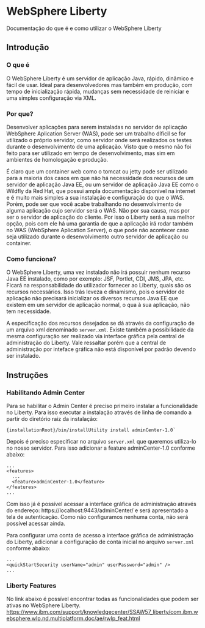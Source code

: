 # WebSphere Liberty
Documentação do que é e como utilizar o WebSphere Liberty


## Introdução

### O que é

O WebSphere Liberty é um servidor de aplicação Java, rápido, dinâmico e fácil de usar. Ideal para desenvolvedores mas também em produção, com tempo de inicialização rápida, mudanças sem necessidade de reiniciar e uma simples configuração via XML.

### Por que?

Desenvolver aplicações para serem instaladas no servidor de aplicação WebSphere Aplication Server (WAS), pode ser um trabalho díficil se for utilizado o próprio servidor, como servidor onde será realizados os testes durante o desenvolvimento de uma aplicação. Visto que o mesmo não foi feito para ser utilizado em tempo de desenvolvimento, mas sim em ambientes de homologação e produção. 

É claro que um container web como o tomcat ou jetty pode ser utilizado para a maioria dos casos em que não há necessidade dos recursos de um servidor de aplicação Java EE, ou um servidor de aplicação Java EE como o Wildfly da Red Hat, que possui ampla documentação disponível na internet e é muito mais simples a sua instalação e configuração do que o WAS. Porém, pode ser que você acabe trabalhando no desenvolvimento de alguma aplicação cujo servidor será o WAS. Não por sua causa, mas por ser o servidor de aplicação do cliente. Por isso o Liberty será a sua melhor opção, pois com ele há uma garantia de que a aplicação irá rodar também no WAS (WebSphere Aplication Server), o que pode não acontecer caso seja utilizado durante o desenvolvimento outro servidor de aplicação ou container.

### Como funciona?

O WebSphere Liberty, uma vez instalado não irá possuir nenhum recurso Java EE instalado, como por exemplo: JSF, Portlet, CDI, JMS, JPA, etc. Ficará na responsabilidade do utilizador fornecer ao Liberty, quais são os recursos necessários. Isso trás leveza e dinamismo, pois o servidor de aplicação não precisará inicializar os diversos recursos Java EE que existem em um servidor de aplicação normal, o qua à sua aplicação, não tem necessidade. 

A especificação dos recursos desejados se dá através da configuração de um arquivo xml denominado `server.xml`. Existe também a possibilidade da mesma configuração ser realizado via interface gráfica pela central de administração do Liberty. Vale ressaltar porém que a central de administração por inteface gráfica não está disponível por padrão devendo ser instalado.

## Instruções

### Habilitando Admin Center

Para se habilitar o Admin Center é preciso primeiro instalar a funcionalidade no Liberty. Para isso executar a instalação através de linha de comando a partir do diretório raiz da instalação:

```
{installationRoot}/bin/installUtility install adminCenter-1.0` 
```

Depois é preciso especificar no arquivo `server.xml` que queremos utiliza-lo no nosso servidor. Para isso adicionar a feature adminCenter-1.0 conforme abaixo:

```
...
<features>
  ...
  <feature>adminCenter-1.0</feature>
</features>
...
```

Com isso já é possível acessar a interface gráfica de administração através do endereço: https://localhost:9443/adminCenter/ e será apresentado a tela de autenticação. Como não configuramos nenhuma conta, não será possível acessar ainda.

Para configurar uma conta de acesso a interface gráfica de administração do Liberty, adicionar a configuração de conta inicial no arquivo `server.xml` conforme abaixo:

```
...
<quickStartSecurity userName="admin" userPassword="admin" />
...
```

### Liberty Features

No link abaixo é possível encontrar todas as funcionalidades que podem ser ativas no WebSphere Liberty.
https://www.ibm.com/support/knowledgecenter/SSAW57_liberty/com.ibm.websphere.wlp.nd.multiplatform.doc/ae/rwlp_feat.html
